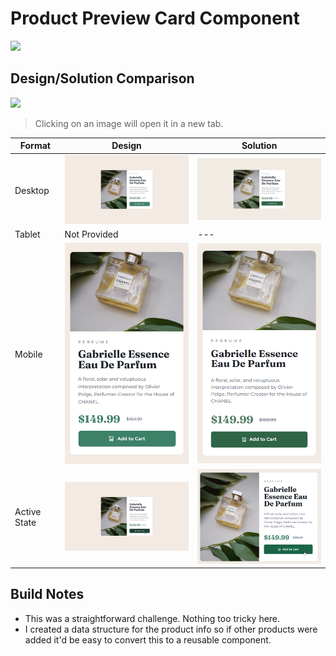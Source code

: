 #  Product Preview Card Component
<a href="" alt="View live implementation">
<img src="https://img.shields.io/badge/View_Live_Implementation-seagreen?style=for-the-badge"></a>

## Design/Solution Comparison
<a href="https://www.frontendmentor.io/challenges/product-preview-card-component-GO7UmttRfa" alt="Frontend Mentor Challenge">
<img src="https://img.shields.io/badge/Frontend_Mentor_Challenge-dodgerblue?style=for-the-badge" /></a>

> Clicking on an image will open it in a new tab.

|Format | Design                                                                                                                                                                                                                                         | Solution                                                                                                                                                                                                                            |
| --- |------------------------------------------------------------------------------------------------------------------------------------------------------------------------------------------------------------------------------------------------|-------------------------------------------------------------------------------------------------------------------------------------------------------------------------------------------------------------------------------------|
|Desktop| <img src="/newbie/product-preview-card-component-main/design/desktop-design.jpg" width="375px" href="/newbie/product-preview-card-component-main/design/desktop-design.jpg" target="_blank">                                                   | <img src="/newbie/product-preview-card-component-main/solution/ag-solution-desktop.png" width="375px" href="/newbie/product-preview-card-component-main/solution/ag-solution-desktop.png" target="_blank">                                                                                                      |
|Tablet| Not Provided                                                                                                                                                                                                                                   | ---                                                                                                                                                                                                                                 |
|Mobile| <img src="/newbie/product-preview-card-component-main/design/mobile-design.jpg" alt="Mobile Design" width="375px" alt="Mobile Design" href="/newbie/product-preview-card-component-main/design/mobile-design.jpg" target="_blank">             | <img src="/newbie/product-preview-card-component-main/solution/ag-solution-mobile.png" alt="Mobile Solution" width="375px" href="/newbie/product-preview-card-component-main/solution/ag-solution-mobile.png" target="_blank">      |
| Active State | <img src="/newbie/product-preview-card-component-main/design/active-states.jpg" alt="Active State Design" width="375px" alt="Active State Design" href="/newbie/product-preview-card-component-main/design/active-states.jpg" target="_blank"> | <img src="/newbie/product-preview-card-component-main/solution/ag-solution-active.png" alt="Active State Solution" width="375px" href="/newbie/product-preview-card-component-main/solution/ag-solution-active.png" target="_blank"> |

## Build Notes
* This was a straightforward challenge. Nothing too tricky here.
* I created a data structure for the product info so if other products were added it'd be easy to convert this to a reusable component.

